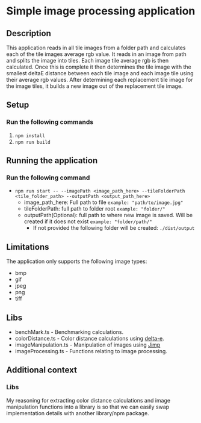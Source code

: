 # Simple image processing application
## Description
This application reads in all tile images from a folder path and calculates each of the tile images average rgb value. It reads in an image from path and splits the image into tiles. Each image tile average rgb is then calculated. Once this is complete it then determines the tile image with the smallest deltaE distance between each tile image and each image tile using their average rgb values. After determining each replacement tile image for the image tiles, it builds a new image out of the replacement tile image.

## Setup
### Run the following commands
1. `npm install`
2. `npm run build`

## Running the application
### Run the following command
- `npm run start -- --imagePath <image_path_here> --tileFolderPath <tile_folder_path> --outputPath <output_path_here>`
  - image_path_here: Full path to file `example: "path/to/image.jpg"`
  - tileFolderPath: full path to folder root `example: "folder/"`
  - outputPath(Optional): full path to where new image is saved. Will be created if it does not exist `example: "folder/path/"`
    - If not provided the following folder will be created: `./dist/output`

## Limitations
The application only supports the following image types:
- bmp
- gif
- jpeg
- png
- tiff

## Libs
- benchMark.ts - Benchmarking calculations.
- colorDistance.ts - Color distance calculations using [delta-e](https://github.com/zschuessler/DeltaE).
- imageManipulation.ts - Manipulation of images using [Jimp](https://github.com/jimp-dev/jimp)
- imageProcessing.ts - Functions relating to image processing.

## Additional context
### Libs
My reasoning for extracting color distance calculations and image manipulation functions into a library is so that we can easily swap implementation details with another library/npm package.
